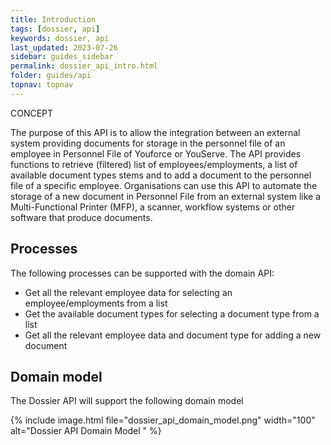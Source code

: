 ```yaml
---
title: Introduction
tags: [dossier, api]
keywords: dossier, api
last_updated: 2023-07-26
sidebar: guides_sidebar
permalink: dossier_api_intro.html
folder: guides/api
topnav: topnav
---
```


<span class="label label-success">CONCEPT</span>

The purpose of this API is to allow the integration between an external system providing documents for storage in the personnel file of an employee in Personnel File of Youforce or YouServe. The API provides functions to retrieve (filtered) list of employees/employments, a list of available document types stems and to add a document to the personnel file of a specific employee. 
Organisations can use this API to automate the storage of a new document in Personnel File from an external system like a Multi-Functional Printer (MFP), a scanner, workflow systems or other software that produce documents.

## Processes
The following processes can be supported with the domain API:
- Get all the relevant employee data for selecting an employee/employments from a list
- Get the available document types for selecting a document type from a list
- Get all the relevant employee data and document type for adding a new  document


## Domain model
The Dossier API will support the following domain model

{% include image.html file="dossier_api_domain_model.png" width="100" alt="Dossier API Domain Model " %}
